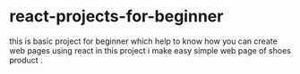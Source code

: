 # react-projects-for-beginner
this is basic project for beginner which help to know how you can create web pages using react
in this project i make easy simple web page of shoes product .
